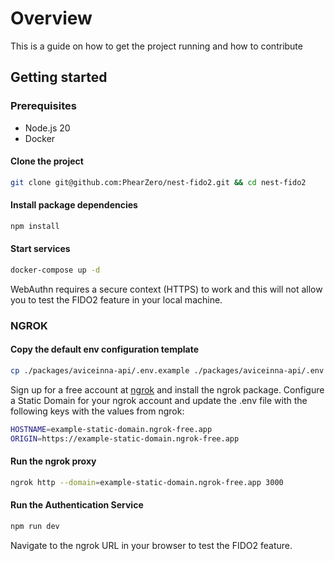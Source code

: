 # Overview

This is a guide on how to get the project running and how to contribute


## Getting started

### Prerequisites
- Node.js 20
- Docker

#### Clone the project

```bash
git clone git@github.com:PhearZero/nest-fido2.git && cd nest-fido2
```

#### Install package dependencies

```bash
npm install
```

#### Start services

```bash
docker-compose up -d
```

WebAuthn requires a secure context (HTTPS) to work and this will not allow you to test the FIDO2 feature in your local machine.

### NGROK

#### Copy the default env configuration template
```bash
cp ./packages/aviceinna-api/.env.example ./packages/aviceinna-api/.env
```

Sign up for a free account at [ngrok](https://ngrok.com/) and install the ngrok package.
Configure a Static Domain for your ngrok account and update the .env file with the following keys with the values from ngrok:

```bash
HOSTNAME=example-static-domain.ngrok-free.app
ORIGIN=https://example-static-domain.ngrok-free.app
```

#### Run the ngrok proxy

```bash
ngrok http --domain=example-static-domain.ngrok-free.app 3000
```

#### Run the Authentication Service 
```bash
npm run dev
```

Navigate to the ngrok URL in your browser to test the FIDO2 feature.

